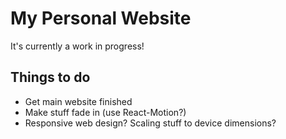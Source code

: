 # My Personal Website

It's currently a work in progress!

## Things to do

- Get main website finished
- Make stuff fade in (use React-Motion?)
- Responsive web design? Scaling stuff to device dimensions?
